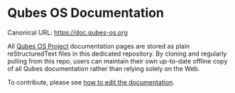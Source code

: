 # Qubes OS Documentation

Canonical URL: https://doc.qubes-os.org

All [Qubes OS Project](https://github.com/QubesOS) documentation pages are
stored as plain reStructuredText files in this dedicated repository. By cloning and
regularly pulling from this repo, users can maintain their own up-to-date
offline copy of all Qubes documentation rather than relying solely on the Web.

To contribute, please see [how to edit the
documentation](https://doc.qubes-os.org/developer/general/how-to-edit-the-rst-documentation.html).

